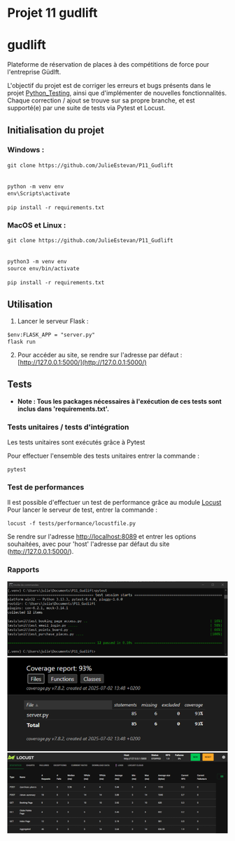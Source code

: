 # Projet 11 gudlift


# gudlift


Plateforme de réservation de places à des compétitions de force pour l'entreprise Güdlft.

L'objectif du projet est de corriger les erreurs et bugs présents dans le projet 
[Python_Testing](https://github.com/OpenClassrooms-Student-Center/Python_Testing), 
ainsi que d'implémenter de nouvelles fonctionnalités. Chaque correction / ajout se trouve sur sa propre branche, 
et est supporté(e) par une suite de tests via Pytest et Locust.

## Initialisation du projet

### Windows :
```
git clone https://github.com/JulieEstevan/P11_Gudlift


python -m venv env 
env\Scripts\activate

pip install -r requirements.txt
```

### MacOS et Linux :
```
git clone https://github.com/JulieEstevan/P11_Gudlift


python3 -m venv env 
source env/bin/activate

pip install -r requirements.txt
```


## Utilisation

1. Lancer le serveur Flask :

```
$env:FLASK_APP = "server.py"
flask run
```

2. Pour accéder au site, se rendre sur l'adresse par défaut : [http://127.0.0.1:5000/](http://127.0.0.1:5000/)



## Tests

- **Note : Tous les packages nécessaires à l'exécution de ces tests sont inclus dans 'requirements.txt'.**

### Tests unitaires / tests d'intégration

Les tests unitaires sont exécutés grâce à Pytest

Pour effectuer l'ensemble des tests unitaires entrer la commande :
```
pytest
```


### Test de performances

Il est possible d'effectuer un test de performance grâce au module [Locust](https://locust.io) 
Pour lancer le serveur de test, entrer la commande :

```
locust -f tests/performance/locustfile.py   
```

Se rendre sur l'adresse [http://localhost:8089](http://localhost:8089) et entrer les options souhaitées, avec pour 'host' l'adresse par défaut du site (http://127.0.0.1:5000/).


### Rapports

![Pytest_report](screenshot/pytest.png)
![Coverage_report](screenshot/coverage.png)
![Locus_report](screenshot/locust.png)